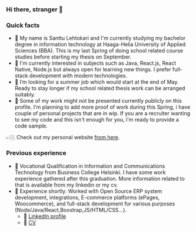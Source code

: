 ### Hi there, stranger 👋
### Quick facts

* 👋 My name is Santtu Lehtokari and I'm currently studying my bachelor degree in information technology at Haaga-Helia University of Applied Sciences (BBA). This is my last Spring of doing school related course studies before starting my thesis on September.
* 🌱 I'm currently interested in subjects such as Java, React.js, React Native, Node.js but always open for learning new things. I prefer full-stack development with modern technologies.
* 💞️ I’m looking for a summer job which would start at the end of May. Ready to stay longer if my school related thesis work can be arranged suitably.
* 🤔 Some of my work might not be presented currently publicly on this profile. I'm planning to add more proof of work during this Spring, i have couple of personal projects that are in wip. If you are a recruiter wanting to see my code and this isn't enough for you, i'm ready to provide a code sample.

👉🏼 Check out my personal website [from here](https://lehtokari.com/Santtu-Lehtokari).

### Previous experience
* 🏫 Vocational Qualification in Information and Communications Technology from Business College Helsinki. I have some work experience gathered after this graduation. More information related to that is available from my linkedin or my cv.
* 💼 Experience shortly: Worked with Open Source ERP system development, integrations, E-commerce platforms (ePages, Woocommerce), and full-stack development for various purposes (Node/Java/React,Boostrap,JS/HTML/CSS...).
  * 💠 [LinkedIn profile](https://www.linkedin.com/in/santtu-lehtokari)
  * 📃 [CV](https://lehtokari.com/Santtu-Lehtokari/LehtokariS_cv.pdf)

